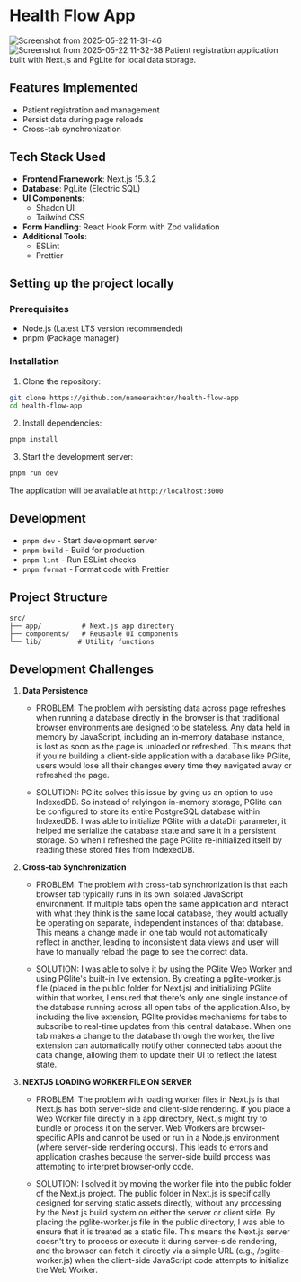 # Health Flow App
![Screenshot from 2025-05-22 11-31-46](https://github.com/user-attachments/assets/f38c813a-163f-4545-ad3f-ca4134e45f72)
![Screenshot from 2025-05-22 11-32-38](https://github.com/user-attachments/assets/bf95dc33-4429-489c-9bfc-a812101e1f99)
Patient registration application built with Next.js and PgLite for local data storage.


## Features Implemented

- Patient registration and management
- Persist data during page reloads
- Cross-tab synchronization

## Tech Stack Used

- **Frontend Framework**: Next.js 15.3.2
- **Database**: PgLite (Electric SQL)
- **UI Components**:
  - Shadcn UI
  - Tailwind CSS
- **Form Handling**: React Hook Form with Zod validation
- **Additional Tools**:
  - ESLint
  - Prettier

## Setting up the project locally

### Prerequisites

- Node.js (Latest LTS version recommended)
- pnpm (Package manager)

### Installation

1. Clone the repository:

```bash
git clone https://github.com/nameerakhter/health-flow-app
cd health-flow-app
```

2. Install dependencies:

```bash
pnpm install
```

3. Start the development server:

```bash
pnpm run dev
```

The application will be available at `http://localhost:3000`

## Development

- `pnpm dev` - Start development server
- `pnpm build` - Build for production
- `pnpm lint` - Run ESLint checks
- `pnpm format` - Format code with Prettier

## Project Structure

```
src/
├── app/          # Next.js app directory
├── components/   # Reusable UI components
└── lib/         # Utility functions
```

## Development Challenges

1. **Data Persistence**

   - PROBLEM: The problem with persisting data across page refreshes when running a database directly in the browser is that traditional browser environments are designed to be stateless. Any data held in memory by JavaScript, including an in-memory database instance, is lost as soon as the page is unloaded or refreshed. This means that if you're building a client-side application with a database like PGlite, users would lose all their changes every time they navigated away or refreshed the page.

   - SOLUTION: PGlite solves this issue by gving us an option to use IndexedDB. So instead of relyingon in-memory storage, PGlite can be configured to store its entire PostgreSQL database within IndexedDB. I was able to initialize PGlite with a dataDir parameter, it helped me serialize the database state and save it in a persistent storage. So when I refreshed the page PGlite re-initialized itself by reading these stored files from IndexedDB.

2. **Cross-tab Synchronization**

   - PROBLEM: The problem with cross-tab synchronization is that each browser tab typically runs in its own isolated JavaScript environment. If multiple tabs open the same application and interact with what they think is the same local database, they would actually be operating on separate, independent instances of that database. This means a change made in one tab would not automatically reflect in another, leading to inconsistent data views and user will have to manually reload the page to see the correct data.

   - SOLUTION: I was able to solve it by using the PGlite Web Worker and using PGlite's built-in live extension. By creating a pglite-worker.js file (placed in the public folder for Next.js) and initializing PGlite within that worker, I ensured that there's only one single instance of the database running across all open tabs of the application.Also, by including the live extension, PGlite provides mechanisms for tabs to subscribe to real-time updates from this central database. When one tab makes a change to the database through the worker, the live extension can automatically notify other connected tabs about the data change, allowing them to update their UI to reflect the latest state.

3. **NEXTJS LOADING WORKER FILE ON SERVER**

   - PROBLEM: The problem with loading worker files in Next.js is that Next.js has both server-side and client-side rendering. If you place a Web Worker file directly in a app directory, Next.js might try to bundle or process it on the server. Web Workers are browser-specific APIs and cannot be used or run in a Node.js environment (where server-side rendering occurs). This leads to errors and application crashes because the server-side build process was attempting to interpret browser-only code.

   - SOLUTION: I solved it by moving the worker file into the public folder of the Next.js project. The public folder in Next.js is specifically designed for serving static assets directly, without any processing by the Next.js build system on either the server or client side. By placing the pglite-worker.js file in the public directory, I was able to ensure that it is treated as a static file. This means the Next.js server doesn't try to process or execute it during server-side rendering, and the browser can fetch it directly via a simple URL (e.g., /pglite-worker.js) when the client-side JavaScript code attempts to initialize the Web Worker.
